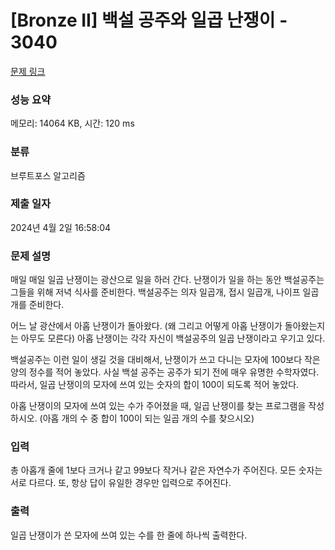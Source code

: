 # [Bronze II] 백설 공주와 일곱 난쟁이 - 3040 

[문제 링크](https://www.acmicpc.net/problem/3040) 

### 성능 요약

메모리: 14064 KB, 시간: 120 ms

### 분류

브루트포스 알고리즘

### 제출 일자

2024년 4월 2일 16:58:04

### 문제 설명

<p>매일 매일 일곱 난쟁이는 광산으로 일을 하러 간다. 난쟁이가 일을 하는 동안 백설공주는 그들을 위해 저녁 식사를 준비한다. 백설공주는 의자 일곱개, 접시 일곱개, 나이프 일곱개를 준비한다.</p>

<p>어느 날 광산에서 아홉 난쟁이가 돌아왔다. (왜 그리고 어떻게 아홉 난쟁이가 돌아왔는지는 아무도 모른다) 아홉 난쟁이는 각각 자신이 백설공주의 일곱 난쟁이라고 우기고 있다.</p>

<p>백설공주는 이런 일이 생길 것을 대비해서, 난쟁이가 쓰고 다니는 모자에 100보다 작은 양의 정수를 적어 놓았다. 사실 백설 공주는 공주가 되기 전에 매우 유명한 수학자였다. 따라서, 일곱 난쟁이의 모자에 쓰여 있는 숫자의 합이 100이 되도록 적어 놓았다.</p>

<p>아홉 난쟁이의 모자에 쓰여 있는 수가 주어졌을 때, 일곱 난쟁이를 찾는 프로그램을 작성하시오. (아홉 개의 수 중 합이 100이 되는 일곱 개의 수를 찾으시오)</p>

### 입력 

 <p>총 아홉개 줄에 1보다 크거나 같고 99보다 작거나 같은 자연수가 주어진다. 모든 숫자는 서로 다르다. 또, 항상 답이 유일한 경우만 입력으로 주어진다.</p>

### 출력 

 <p>일곱 난쟁이가 쓴 모자에 쓰여 있는 수를 한 줄에 하나씩 출력한다.</p>

